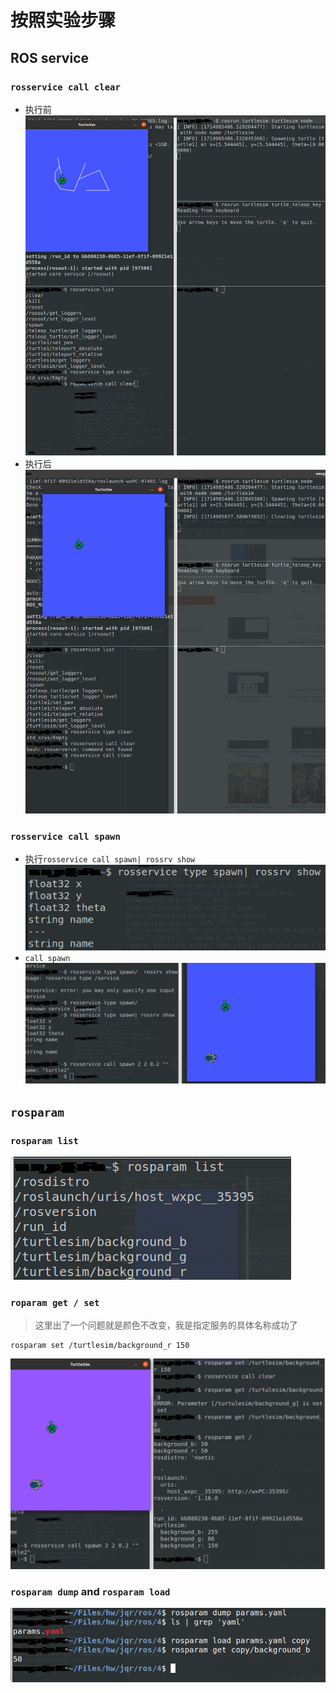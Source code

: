 # 按照实验步骤
## ROS service
### `rosservice call clear`
- 执行前
![](./resource/1.png)
- 执行后
![](./resource/2.png)
### `rosservice call spawn` 
- 执行`rosservice call spawn| rossrv show`
![](./resource/3.png)
- `call spawn`
![](./resource/4.png)
## `rosparam`
### `rosparam list`
![](./resource/5.png)
### `roparam get / set`
> 这里出了一个问题就是颜色不改变，我是指定服务的具体名称成功了
```shell
rosparam set /turtlesim/background_r 150
```
![](./resource/6.png)

### `rosparam dump` and `rosparam load`
![](./resource/7.png)